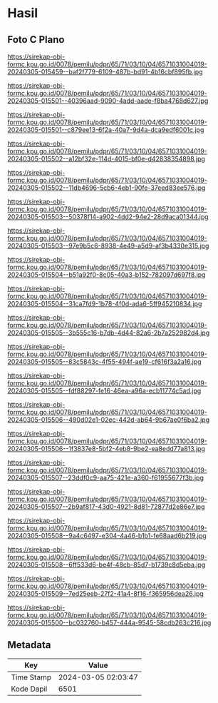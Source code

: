 # Hasil

## Foto C Plano

https://sirekap-obj-formc.kpu.go.id/0078/pemilu/pdpr/65/71/03/10/04/6571031004019-20240305-015459--baf2f779-6109-487b-bd91-4b16cbf895fb.jpg

https://sirekap-obj-formc.kpu.go.id/0078/pemilu/pdpr/65/71/03/10/04/6571031004019-20240305-015501--40396aad-9090-4add-aade-f8ba4768d627.jpg

https://sirekap-obj-formc.kpu.go.id/0078/pemilu/pdpr/65/71/03/10/04/6571031004019-20240305-015501--c879ee13-6f2a-40a7-9d4a-dca9edf6001c.jpg

https://sirekap-obj-formc.kpu.go.id/0078/pemilu/pdpr/65/71/03/10/04/6571031004019-20240305-015502--a12bf32e-114d-4015-bf0e-d42838354898.jpg

https://sirekap-obj-formc.kpu.go.id/0078/pemilu/pdpr/65/71/03/10/04/6571031004019-20240305-015502--11db4696-5cb6-4eb1-90fe-37eed83ee576.jpg

https://sirekap-obj-formc.kpu.go.id/0078/pemilu/pdpr/65/71/03/10/04/6571031004019-20240305-015503--50378f14-a902-4dd2-94e2-28d9aca01344.jpg

https://sirekap-obj-formc.kpu.go.id/0078/pemilu/pdpr/65/71/03/10/04/6571031004019-20240305-015503--97e9b5c6-8938-4e49-a5d9-af3b4330e315.jpg

https://sirekap-obj-formc.kpu.go.id/0078/pemilu/pdpr/65/71/03/10/04/6571031004019-20240305-015504--b51a92f0-8c05-40a3-b152-782097d697f8.jpg

https://sirekap-obj-formc.kpu.go.id/0078/pemilu/pdpr/65/71/03/10/04/6571031004019-20240305-015504--31ca7fd9-1b78-4f0d-ada6-5ff945210834.jpg

https://sirekap-obj-formc.kpu.go.id/0078/pemilu/pdpr/65/71/03/10/04/6571031004019-20240305-015505--3b555c16-b7db-4d44-82a6-2b7a252982d4.jpg

https://sirekap-obj-formc.kpu.go.id/0078/pemilu/pdpr/65/71/03/10/04/6571031004019-20240305-015505--83c5843c-4f55-494f-ae19-cf616f3a2a16.jpg

https://sirekap-obj-formc.kpu.go.id/0078/pemilu/pdpr/65/71/03/10/04/6571031004019-20240305-015505--fdf88297-fe16-46ea-a96a-ecb11774c5ad.jpg

https://sirekap-obj-formc.kpu.go.id/0078/pemilu/pdpr/65/71/03/10/04/6571031004019-20240305-015506--490d02e1-02ec-442d-ab64-9b67ae0f6ba2.jpg

https://sirekap-obj-formc.kpu.go.id/0078/pemilu/pdpr/65/71/03/10/04/6571031004019-20240305-015506--1f3837e8-5bf2-4eb8-9be2-ea8edd77a813.jpg

https://sirekap-obj-formc.kpu.go.id/0078/pemilu/pdpr/65/71/03/10/04/6571031004019-20240305-015507--23ddf0c9-aa75-421e-a360-f61955677f3b.jpg

https://sirekap-obj-formc.kpu.go.id/0078/pemilu/pdpr/65/71/03/10/04/6571031004019-20240305-015507--2b9af817-43d0-4921-8d81-72877d2e86e7.jpg

https://sirekap-obj-formc.kpu.go.id/0078/pemilu/pdpr/65/71/03/10/04/6571031004019-20240305-015508--9a4c6497-e304-4a46-b1b1-fe68aad6b219.jpg

https://sirekap-obj-formc.kpu.go.id/0078/pemilu/pdpr/65/71/03/10/04/6571031004019-20240305-015508--6ff533d6-be4f-48cb-85d7-b1739c8d5eba.jpg

https://sirekap-obj-formc.kpu.go.id/0078/pemilu/pdpr/65/71/03/10/04/6571031004019-20240305-015509--7ed25eeb-27f2-41a4-8f16-f365956dea26.jpg

https://sirekap-obj-formc.kpu.go.id/0078/pemilu/pdpr/65/71/03/10/04/6571031004019-20240305-015500--bc032760-b457-444a-9545-58cdb263c216.jpg


## Metadata

| Key        | Value               |
| ---------- | ------------------- |
| Time Stamp | 2024-03-05 02:03:47 |
| Kode Dapil | 6501                |



